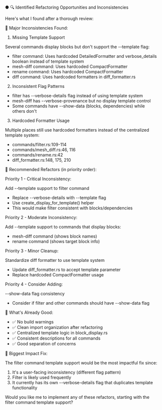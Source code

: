 ● 🔍 Identified Refactoring Opportunities and Inconsistencies

  Here's what I found after a thorough review:

  🎯 Major Inconsistencies Found:

  1. Missing Template Support

  Several commands display blocks but don't support the --template flag:

  - filter command: Uses hardcoded DetailedFormatter and verbose_details boolean instead of template system
  - mesh-diff command: Uses hardcoded CompactFormatter
  - rename command: Uses hardcoded CompactFormatter
  - diff command: Uses hardcoded formatters in diff_formatter.rs

  2. Inconsistent Flag Patterns

  - filter has --verbose-details flag instead of using template system
  - mesh-diff has --verbose-provenance but no display template control
  - Some commands have --show-data (blocks, dependencies) while others don't

  3. Hardcoded Formatter Usage

  Multiple places still use hardcoded formatters instead of the centralized template system:
  - commands/filter.rs:109-114
  - commands/mesh_diff.rs:46, 116
  - commands/rename.rs:42
  - diff_formatter.rs:148, 175, 210

  🔧 Recommended Refactors (in priority order):

  Priority 1 - Critical Inconsistency:

  Add --template support to filter command
  - Replace --verbose-details with --template flag
  - Use create_display_for_template() helper
  - This would make filter consistent with blocks/dependencies

  Priority 2 - Moderate Inconsistency:

  Add --template support to commands that display blocks:
  - mesh-diff command (shows block names)
  - rename command (shows target block info)

  Priority 3 - Minor Cleanup:

  Standardize diff formatter to use template system
  - Update diff_formatter.rs to accept template parameter
  - Replace hardcoded CompactFormatter usage

  Priority 4 - Consider Adding:

  --show-data flag consistency
  - Consider if filter and other commands should have --show-data flag

  🎉 What's Already Good:

  - ✅ No build warnings
  - ✅ Clean import organization after refactoring
  - ✅ Centralized template logic in block_display.rs
  - ✅ Consistent descriptions for all commands
  - ✅ Good separation of concerns

  🚀 Biggest Impact Fix:

  The filter command template support would be the most impactful fix since:
  1. It's a user-facing inconsistency (different flag pattern)
  2. Filter is likely used frequently
  3. It currently has its own --verbose-details flag that duplicates template functionality

  Would you like me to implement any of these refactors, starting with the filter command template support?